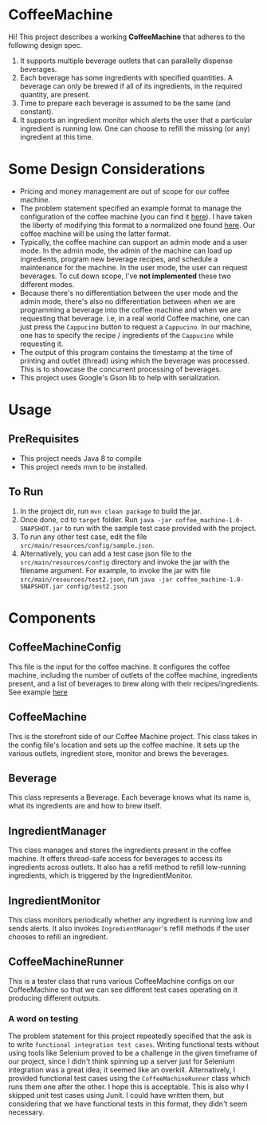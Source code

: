 # CoffeeMachine

Hi! This project describes a working **CoffeeMachine** that adheres to the following design spec. 

1. It supports multiple beverage outlets that can parallelly dispense beverages.
2. Each beverage has some ingredients with specified quantities. A beverage can only be brewed if all of its ingredients, in the required quantity, are present.
3. Time to prepare each beverage is assumed to be the same (and constant).
4. It supports an ingredient monitor which alerts the user that a particular ingredient is running low. One can choose to refill the missing (or any) ingredient at this time.

# Some Design Considerations

* Pricing and money management are out of scope for our coffee machine. 
* The problem statement specified an example format to manage the configuration of the coffee machine (you can find it [here](https://www.npoint.io/docs/e8cd5a9bbd1331de326a)). I have taken the liberty of modifying this format to a normalized one found [here](https://www.npoint.io/docs/32d9bb0c18571c90b485).  Our coffee machine will be using the latter format. 
* Typically, the coffee machine can support an admin mode and a user mode. In the admin mode, the admin of the machine can load up ingredients, program new beverage recipes, and schedule a maintenance for the machine. In the user mode, the user can request beverages. To cut down scope, I've **not implemented** these two different modes. 
* Because there's no differentiation between the user mode and the admin mode, there's also no differentiation between when we are programming a beverage into the coffee machine and when we are requesting that beverage. i.e, in a real world Coffee machine, one can just press the `Cappucino` button to request a `Cappucino`. In our machine, one has to specify the recipe / ingredients of the `Cappucino` while requesting it. 
* The output of this program contains the timestamp at the time of printing and outlet (thread) using which the beverage was processed. This is to showcase the concurrent processing of beverages.
* This project uses Google's Gson lib to help with serialization.

# Usage
## PreRequisites
* This project needs Java 8 to compile
* This project needs mvn to be installed. 

## To Run 
1. In the project dir, run `mvn clean package` to build the jar. 
2. Once done, cd to `target` folder. Run `java -jar coffee_machine-1.0-SNAPSHOT.jar` to run with the sample test case provided with the project. 
3. To run any other test case, edit the file `src/main/resources/config/sample.json`. 
4. Alternatively, you can add a test case json file to the `src/main/resources/config` directory and invoke the jar with the filename argument.  For example, to invoke the jar with file `src/main/resources/test2.json`, run `java -jar coffee_machine-1.0-SNAPSHOT.jar config/test2.json`


# Components
## CoffeeMachineConfig

This file is the input for the coffee machine. It configures the coffee machine, including the number of outlets of the coffee machine, ingredients present, and a list of beverages to brew along with their recipes/ingredients.  See example [here](https://www.npoint.io/docs/32d9bb0c18571c90b485)

## CoffeeMachine
This is the storefront side of our Coffee Machine project. This class takes in the config file's location and sets up the coffee machine. It sets up the various outlets, ingredient store, monitor and brews the beverages.

## Beverage
This class represents a Beverage. Each beverage knows what its name is, what its ingredients are and how to brew itself. 

## IngredientManager
This class manages and stores the ingredients present in the coffee machine. It offers thread-safe access for beverages to access its ingredients across outlets. It also has a refill method to refill low-running ingredients, which is triggered by the IngredientMonitor.

## IngredientMonitor

This class monitors periodically whether any ingredient is running low and sends alerts. It also invokes `IngredientManager`'s refill methods if the user chooses to refill an ingredient.

## CoffeeMachineRunner

This is a tester class that runs various CoffeeMachine configs on our CoffeeMachine so that we can see different test cases operating on it producing different outputs. 

### A word on testing

The problem statement for this project repeatedly specified that the ask is to write `functional integration test cases`. Writing functional tests without using tools like Selenium proved to be a challenge in the given timeframe of our project, since I didn't think spinning up a server just for Selenium integration was a great idea; it seemed like an overkill. Alternatively, I provided functional test cases using the `CoffeeMachineRunner` class which runs them one after the other. I hope this is acceptable. This is also why I skipped unit test cases using Junit. I could have written them, but considering that we have functional tests in this format, they didn't seem necessary. 
